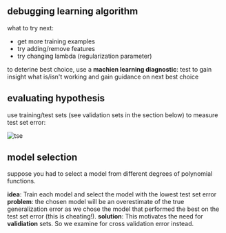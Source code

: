 ## debugging learning algorithm

what to try next:
- get more training examples
- try adding/remove features
- try changing lambda (regularization parameter)

to deterine best choice, use a **machien learning diagnostic**: test to gain insight what is/isn't working and gain guidance on next best choice

## evaluating hypothesis

use training/test sets (see validation sets in the section below) to measure test set error:

![tse](https://i.gyazo.com/8e74c6fa3a39837b0f4e7f4d1b461e08.png)

## model selection

suppose you had to select a model from different degrees of polynomial functions. 

**idea**: Train each model and select the model with the lowest test set error 
**problem**: the chosen model will be an overestimate of the true generalization error as we chose the model that performed the best on the test set error (this is cheating!).
**solution**: This motivates the need for **validiation** sets. So we examine for cross validation error instead.
